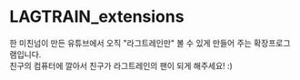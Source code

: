 # LAGTRAIN_extensions
한 미친넘이 만든 유튜브에서 오직 "라그트레인만" 볼 수 있게 만들어 주는 확장프로그램입니다.<br>
친구의 컴퓨터에 깔아서 친구가 라그트레인의 팬이 되게 해주세요! :)
